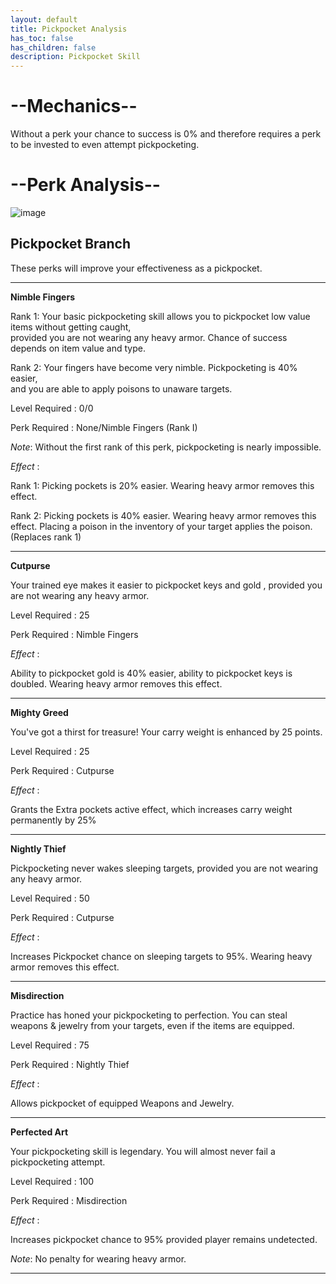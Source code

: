 ```yaml
---
layout: default
title: Pickpocket Analysis
has_toc: false
has_children: false
description: Pickpocket Skill
---
```


# --Mechanics--

Without a perk your chance to success is 0% and therefore requires a perk to be invested to even attempt pickpocketing.

# --Perk Analysis--
![image](https://user-images.githubusercontent.com/26418143/157975399-80bb9953-9740-49d2-905e-fd04c9e78c0b.png)

## Pickpocket Branch

These perks will improve your effectiveness as a pickpocket.

---

**Nimble Fingers**

Rank 1: Your basic pickpocketing skill allows you to pickpocket low value items without getting caught,<br>provided you are not wearing any heavy armor. Chance of success depends on item value and type. 

Rank 2: Your fingers have become very nimble. Pickpocketing is 40% easier, <br>and you are able to apply poisons to unaware targets. 

Level Required : 0/0

Perk Required : None/Nimble Fingers (Rank I)

_Note_: Without the first rank of this perk, pickpocketing is nearly impossible.

_Effect_ :

Rank 1: Picking pockets is 20% easier. Wearing heavy armor removes this effect.

Rank 2: Picking pockets is 40% easier. Wearing heavy armor removes this effect. Placing a poison in the inventory of your target applies the poison. (Replaces rank 1)

---

**Cutpurse**

Your trained eye makes it easier to pickpocket keys and gold , provided you are not wearing any heavy armor.

Level Required : 25

Perk Required : Nimble Fingers

_Effect_ :

Ability to pickpocket gold is 40% easier, ability to pickpocket keys is doubled. Wearing heavy armor removes this effect.

---

**Mighty Greed**

You've got a thirst for treasure! Your carry weight is enhanced by 25 points.

Level Required : 25

Perk Required : Cutpurse

_Effect_ :

Grants the Extra pockets active effect, which increases carry weight permanently by 25%

---

**Nightly Thief**

Pickpocketing never wakes sleeping targets, provided you are not wearing any heavy armor.

Level Required : 50

Perk Required : Cutpurse

_Effect_ :

Increases Pickpocket chance on sleeping targets to 95%. Wearing heavy armor removes this effect.

---

**Misdirection**

Practice has honed your pickpocketing to perfection. You can steal weapons & jewelry from your targets, even if the items are equipped.

Level Required : 75

Perk Required : Nightly Thief

_Effect_ :

Allows pickpocket of equipped Weapons and Jewelry. 

---

**Perfected Art**

Your pickpocketing skill is legendary. You will almost never fail a pickpocketing attempt.

Level Required : 100

Perk Required : Misdirection

_Effect_ :

Increases pickpocket chance to 95% provided player remains undetected.

_Note_: No penalty for wearing heavy armor.


---
